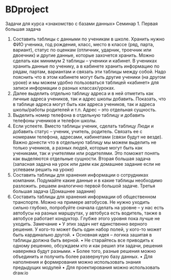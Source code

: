 # BDproject
Задачи для курса «знакомство с базами данных»
Семинар 1.
Первая большая задача
1.	Составить таблицы с данными по ученикам в школе. Хранить нужно ФИО ученика, год рождения, класс, место в классе (ряд, парта, вариант), статус по оценкам (отличник, ударник, троечник или двоечник) и другие данные, которые захочется хранить. Можно сделать как минимум 2 таблицы – ученики и кабинет. В учениках хранить данные по ученику, а в кабинете хранить информацию по рядам, партам, вариантам и связать эти таблицы между собой. Надо пояснить что в этом кабинете могут быть другие ученики (на другом уроке) и мы можем удобно пользоваться таблицей «кабинет» для записи информации о разных классах/уроках.
2.	Далее выделить отдельно таблицу адреса и в ней отметить как личные адреса учеников, так и адрес школы добавить. Показать, что в таблице адреса могут быть как адреса учеников, так и адреса школы/работы родителей и т.п. Адрес – это отдельная сущность.
3.	Выделить номер телефона в отдельную таблицу и добавить телефоны учеников и телефон школы.
4.	Если успеете. Вместо таблицы ученик, сделать таблицу Люди и добавить статус – ученик, учитель, родитель. Связать ее с номерами телефона, адресами, кабинетами (связи будут не везде). Важно донести что в отдельную таблицу мы можем выделить не только учеников, а разных людей, которые могут быть как учениками, так и учителями или родителями. Это поможет понять как выделяются отдельные сущности.
Вторая большая задача (запасная задача на урок или даем как домашнее задание если не успеваем решить на уроке)
1.	Составить таблицы для хранения информации о сотрудниках компании. Подумайте какие данные и в какие таблицы необходимо разложить.
решаем аналогично первой большой задаче.
Третья большая задача (Домашнее задание)
1.	Составить таблицы для хранения информации об общественном транспорте. Можно на примере автобусов. Не нужно уходить сильно глубоко, попробуйте сначала сделать на уровне – у нас есть автобусы на разных маршрутах, у автобуса есть водитель, также в автобусе работает кондуктор. Глубже этого уровня пока лучше не уходить.
Замечание 
•	У этих задач нет единственно верного решения. У кого-то может быть один набор полей, у кого-то может быть кардинально другой. 
•	Основная идея – логика зашитая в таблицы должна быть верной. 
•	Не старайтесь все приводить к одному решению, обсуждаем кто и как решил эти задачи, решения наверняка будут разными. 
•	Более того, разные решения можно объединить и получить более развернутую базу данных. 
•	Для наполнения и формирования можно использовать знания предыдущих модулей
•	Для проектирования можно использовать draw.io
 
 
